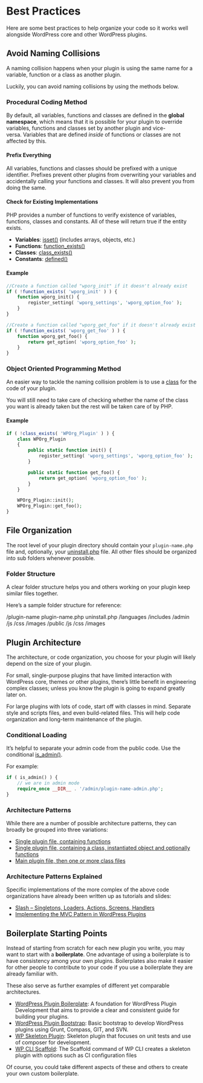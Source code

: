 # Best Practices

Here are some best practices to help organize your code so it works well alongside WordPress core and other WordPress plugins.

## Avoid Naming Collisions

A naming collision happens when your plugin is using the same name for a variable, function or a class as another plugin.

Luckily, you can avoid naming collisions by using the methods below.

### Procedural Coding Method

By default, all variables, functions and classes are defined in the **global namespace**, which means that it is possible for your plugin to override variables, functions and classes set by another plugin and vice-versa. Variables that are defined *inside* of functions or classes are not affected by this.

#### Prefix Everything

All variables, functions and classes should be prefixed with a unique identifier. Prefixes prevent other plugins from overwriting your variables and accidentally calling your functions and classes. It will also prevent you from doing the same.

#### Check for Existing Implementations

PHP provides a number of functions to verify existence of variables, functions, classes and constants. All of these will return true if the entity exists.

*   **Variables**: [isset()](http://php.net/manual/en/function.isset.php) (includes arrays, objects, etc.)
*   **Functions**: [function\_exists()](http://php.net/manual/en/function.function-exists.php)
*   **Classes**: [class\_exists()](http://php.net/manual/en/function.class-exists.php)
*   **Constants**: [defined()](http://php.net/manual/en/function.defined.php)

#### Example

```php
//Create a function called "wporg_init" if it doesn't already exist
if ( !function_exists( 'wporg_init' ) ) {
    function wporg_init() {
        register_setting( 'wporg_settings', 'wporg_option_foo' );
    }
}

//Create a function called "wporg_get_foo" if it doesn't already exist
if ( !function_exists( 'wporg_get_foo' ) ) {
    function wporg_get_foo() {
        return get_option( 'wporg_option_foo' );
    }
}
```

### Object Oriented Programming Method

An easier way to tackle the naming collision problem is to use a [class](http://php.net/manual/en/language.oop5.php) for the code of your plugin.

You will still need to take care of checking whether the name of the class you want is already taken but the rest will be taken care of by PHP.

#### Example

```php
if ( !class_exists( 'WPOrg_Plugin' ) ) {
    class WPOrg_Plugin
    {
        public static function init() {
            register_setting( 'wporg_settings', 'wporg_option_foo' );
        }

        public static function get_foo() {
            return get_option( 'wporg_option_foo' );
        }
    }

    WPOrg_Plugin::init();
    WPOrg_Plugin::get_foo();
}
```

## File Organization

The root level of your plugin directory should contain your `plugin-name.php` file and, optionally, your [uninstall.php](https://developer.wordpress.org/plugin/the-basics/uninstall-methods/) file. All other files should be organized into sub folders whenever possible.

### Folder Structure

A clear folder structure helps you and others working on your plugin keep similar files together.

Here’s a sample folder structure for reference:

/plugin-name
     plugin-name.php
     uninstall.php
     /languages
     /includes
     /admin
          /js
          /css
          /images
     /public
          /js
          /css
          /images

## Plugin Architecture

The architecture, or code organization, you choose for your plugin will likely depend on the size of your plugin.

For small, single-purpose plugins that have limited interaction with WordPress core, themes or other plugins, there’s little benefit in engineering complex classes; unless you know the plugin is going to expand greatly later on.

For large plugins with lots of code, start off with classes in mind. Separate style and scripts files, and even build-related files. This will help code organization and long-term maintenance of the plugin.

### Conditional Loading

It’s helpful to separate your admin code from the public code. Use the conditional [is\_admin()](https://codex.wordpress.org/Function_Reference/is_admin).

For example:

```php
if ( is_admin() ) {
    // we are in admin mode
    require_once __DIR__ . '/admin/plugin-name-admin.php';
}
```

### Architecture Patterns

While there are a number of possible architecture patterns, they can broadly be grouped into three variations:

*   [Single plugin file, containing functions](https://github.com/GaryJones/move-floating-social-bar-in-genesis/blob/master/move-floating-social-bar-in-genesis.php)
*   [Single plugin file, containing a class, instantiated object and optionally functions](https://github.com/norcross/wp-comment-notes/blob/master/wp-comment-notes.php)
*   [Main plugin file, then one or more class files](https://github.com/tommcfarlin/WordPress-Plugin-Boilerplate)

### Architecture Patterns Explained

Specific implementations of the more complex of the above code organizations have already been written up as tutorials and slides:

*   [Slash – Singletons, Loaders, Actions, Screens, Handlers](https://jjj.blog/2012/12/slash-architecture-my-approach-to-building-wordpress-plugins/)
*   [Implementing the MVC Pattern in WordPress Plugins](http://iandunn.name/wp-mvc)

## Boilerplate Starting Points

Instead of starting from scratch for each new plugin you write, you may want to start with a **boilerplate**. One advantage of using a boilerplate is to have consistency among your own plugins. Boilerplates also make it easier for other people to contribute to your code if you use a boilerplate they are already familiar with.

These also serve as further examples of different yet comparable architectures.

*   [WordPress Plugin Boilerplate](https://github.com/tommcfarlin/WordPress-Plugin-Boilerplate): A foundation for WordPress Plugin Development that aims to provide a clear and consistent guide for building your plugins.
*   [WordPress Plugin Bootstrap](https://github.com/claudiosmweb/wordpress-plugin-boilerplate): Basic bootstrap to develop WordPress plugins using Grunt, Compass, GIT, and SVN.
*   [WP Skeleton Plugin](https://github.com/ptahdunbar/wp-skeleton-plugin): Skeleton plugin that focuses on unit tests and use of composer for development.
*   [WP CLI Scaffold](https://developer.wordpress.org/cli/commands/scaffold/plugin/): The Scaffold command of WP CLI creates a skeleton plugin with options such as CI configuration files

Of course, you could take different aspects of these and others to create your own custom boilerplate.